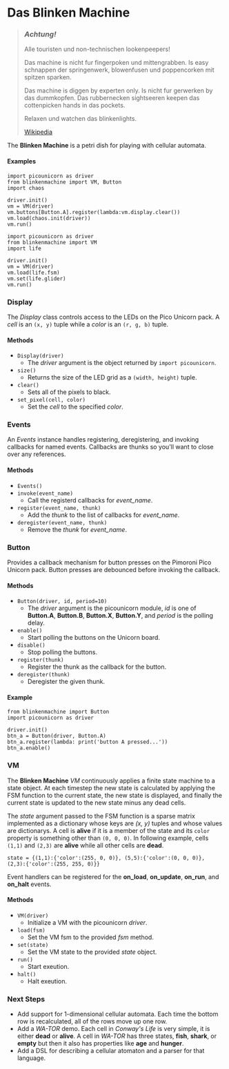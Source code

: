 Das Blinken Machine
===

> ### ***Achtung!***
> Alle touristen und non-technischen lookenpeepers! 
>
> Das machine is nicht fur fingerpoken und mittengrabben. Is easy schnappen der springenwerk, blowenfusen und poppencorken mit spitzen sparken. 
>
> Das machine is diggen by experten only. Is nicht fur gerwerken by das dummkopfen. Das rubbernecken sightseeren keepen das cottenpicken hands in das pockets. 
>
> Relaxen und watchen das blinkenlights.
>
> [Wikipedia](https://en.wikipedia.org/wiki/Blinkenlights)

The **Blinken Machine** is a petri dish for playing with cellular automata. 

#### Examples
```
import picounicorn as driver
from blinkenmachine import VM, Button
import chaos

driver.init()
vm = VM(driver)
vm.buttons[Button.A].register(lambda:vm.display.clear())
vm.load(chaos.init(driver))
vm.run()
```

```
import picounicorn as driver
from blinkenmachine import VM
import life

driver.init()
vm = VM(driver)
vm.load(life.fsm)
vm.set(life.glider)
vm.run()
```

### Display

The *Display* class controls access to the LEDs on the Pico Unicorn pack. A *cell* is
an ```(x, y)``` tuple while a *color* is an ```(r, g, b)``` tuple.

#### Methods

* ```Display(driver)```
    * The *driver*  argument is the object returned by ```import picounicorn```.
* ```size()```
    * Returns the size of the LED grid as a ```(width, height)``` tuple.
* ```clear()```
    * Sets all of the pixels to black.
* ```set_pixel(cell, color)```
    * Set the *cell* to the specified *color*.

### Events

An *Events* instance handles registering, deregistering, and invoking callbacks for named events. Callbacks are thunks so you'll want to close over any references.

#### Methods

* ```Events()```
* ```invoke(event_name)```
    * Call the registerd callbacks for *event_name*.
* ```register(event_name, thunk)```
    * Add the *thunk* to the list of callbacks for *event_name*.
* ```deregister(event_name, thunk)```
    * Remove the *thunk* for *event_name*.

### Button

Provides a callback mechanism for button presses on the Pimoroni Pico Unicorn pack. Button presses are debounced before invoking the callback.

#### Methods

* ```Button(driver, id, period=10)```
    * The *driver* argument is the picounicorn module, *id* is one of **Button.A**, **Button.B**, **Button.X**, **Button.Y**, and *period* is the polling delay.
* ```enable()```
    * Start polling the buttons on the Unicorn board.
* ```disable()```
    * Stop polling the buttons.
* ```register(thunk)```
    * Register the thunk as the callback for the button.
* ```deregister(thunk)```
    * Deregister the given thunk.

#### Example
```
from blinkenmachine import Button
import picounicorn as driver

driver.init()
btn_a = Button(driver, Button.A)
btn_a.register(lambda: print('button A pressed...'))
btn_a.enable()
```

### VM

The **Blinken Machine** *VM* continuously applies a finite state machine to a state object. At each timestep the new state is calculated by applying the FSM function to the current state, the new state
is displayed, and finally the current state is updated to the new state minus any dead cells.

The *state* argument passed to the FSM function is a sparse matrix implemented as a dictionary whose keys are *(x, y)* tuples and whose values are dictionarys. A cell is **alive** if it is a member of the state and its ```color``` property is something other than ```(0, 0, 0)```. In following example, cells ```(1,1)``` and ```(2,3)``` are **alive** while all other cells are **dead**.
```
state = {(1,1):{'color':(255, 0, 0)}, (5,5):{'color':(0, 0, 0)}, (2,3):{'color':(255, 255, 0)}}
```

Event handlers can be registered for the **on_load**, **on_update**, **on_run**, and **on_halt** events.

#### Methods

* ```VM(driver)```
    * Initialize a VM with the picounicorn *driver*.
* ```load(fsm)```
    * Set the VM fsm to the provided *fsm* method.
* ```set(state)```
    * Set the VM state to the provided *state* object.
* ```run()```
    * Start exeution.
* ```halt()```
    * Halt exeution.

### Next Steps

* Add support for 1-dimensional cellular automata. Each time the bottom row is recalculated, 
all of the rows move up one row.
* Add a *WA-TOR* demo. Each cell in *Conway's Life* is very simple, it is either **dead** or **alive**. A cell in *WA-TOR* has three states, **fish**, **shark**, or **empty** but 
then it also has properties like **age** and **hunger**.
* Add a DSL for describing a cellular atomaton and a parser for that language.
